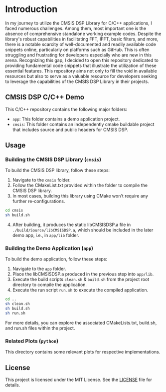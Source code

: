 # Introduction

In my journey to utilize the CMSIS DSP Library for C/C++ applications, I faced numerous challenges. Among them, most important one is the absence of comprehensive standalone working example codes. Despite the library's robust capabilities in facilitating FFT, IFFT, basic filters, and more, there is a notable scarcity of well-documented and readily available code snippets online, particularly on platforms such as GitHub. This is often struggling and frustrating for developers especially who are new in this arena. Recognizing this gap, I decided to open this repository dedicated to providing fundamental code snippets that illustrate the utilization of these essential features. This repository aims not only to fill the void in available resources but also to serve as a valuable resource for developers seeking to leverage the capabilities of the CMSIS DSP Library in their projects.

## CMSIS DSP C/C++ Demo

This C/C++ repository contains the following major folders:

- `app`: This folder contains a demo application project.
- `cmsis`: This folder contains an independently cmake buildable project that includes source and public headers for CMSIS DSP.

## Usage

### Building the CMSIS DSP Library (`cmsis`)
To build the CMSIS DSP library, follow these steps:

1. Navigate to the `cmsis` folder.
2. Follow the CMakeList.txt provided within the folder to compile the CMSIS DSP library.
3. In most cases, building this library using CMake won't require any further re-configurations.

```bash
cd cmsis
sh build.sh
```

4. After building, it produces the static libCMSISDSP.a file in `./build/Source/libCMSISDSP.a`, which should be included in the later demo app, i.e., in `app/lib` folder.

### Building the Demo Application (`app`)
To build the demo application, follow these steps:

1. Navigate to the `app` folder.
2. Place the libCMSISDSP.a produced in the previous step into `app/lib`.
3. Execute the build scripts `clean.sh` & `build.sh` from the project root directory to compile the application.
4. Execute the run script `run.sh` to execute the compiled application.

```bash
cd ..
sh clean.sh
sh build.sh
sh run.sh
```

For more details, you can explore the associated CMakeLists.txt, build.sh, and run.sh files within the project.

### Related Plots (`python`)
This directory contains some relevant plots for respective implementations.

## License

This project is licensed under the MIT License. See the [LICENSE](LICENSE) file for details.
